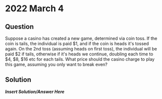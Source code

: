 # 2022 March 4

## Question
Suppose a casino has created a new game, determined via coin toss. If the coin is tails, the individual is paid $1, and if the coin is heads it's tossed again. On the 2nd toss (assuming heads on first toss), the individual will be paid $2 if tails, otherwise if it's heads we continue, doubling each time to $4, $8, $16 etc for each tails. What price should the casino charge to play this game, assuming you only want to break even?

## Solution
***Insert Solution/Answer Here***